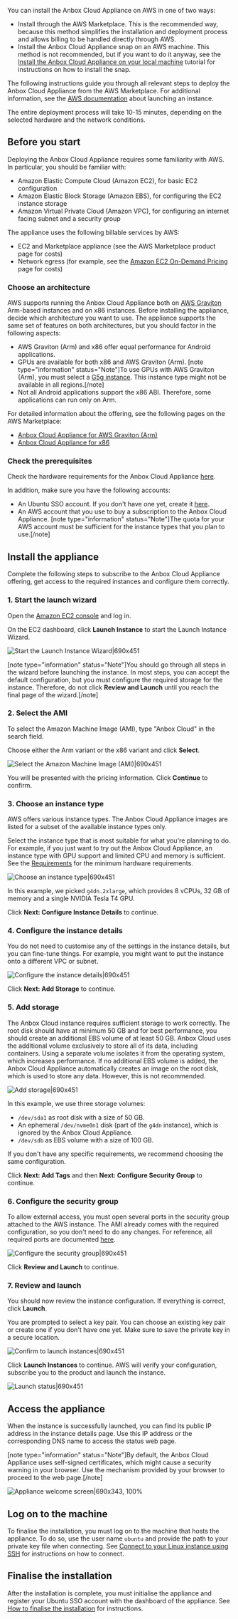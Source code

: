 You can install the Anbox Cloud Appliance on AWS in one of two ways:

- Install through the AWS Marketplace. This is the recommended way, because this method simplifies the installation and deployment process and allows billing to be handled directly through AWS.
- Install the Anbox Cloud Appliance snap on an AWS machine. This method is not recommended, but if you want to do it anyway, see the [Install the Anbox Cloud Appliance on your local machine](https://discourse.ubuntu.com/t/install-appliance/22681) tutorial for instructions on how to install the snap.

The following instructions guide you through all relevant steps to deploy the Anbox Cloud Appliance from the AWS Marketplace. For additional information, see the [AWS documentation](https://docs.aws.amazon.com/AWSEC2/latest/UserGuide/launching-instance.html) about launching an instance.

The entire deployment process will take 10-15 minutes, depending on the selected hardware and the network conditions.

## Before you start

Deploying the Anbox Cloud Appliance requires some familiarity with AWS. In particular, you should be familiar with:

- Amazon Elastic Compute Cloud (Amazon EC2), for basic EC2 configuration
- Amazon Elastic Block Storage (Amazon EBS), for configuring the EC2 instance storage
- Amazon Virtual Private Cloud (Amazon VPC), for configuring an internet facing subnet and a security group

The appliance uses the following billable services by AWS:

- EC2 and Marketplace appliance (see the AWS Marketplace product page for costs)
- Network egress (for example, see the [Amazon EC2 On-Demand Pricing](https://aws.amazon.com/ec2/pricing/on-demand/) page for costs)

### Choose an architecture

AWS supports running the Anbox Cloud Appliance both on [AWS Graviton](https://aws.amazon.com/ec2/graviton/) Arm-based instances and on x86 instances. Before installing the appliance, decide which architecture you want to use. The appliance supports the same set of features on both architectures, but you should factor in the following aspects:

* AWS Graviton (Arm) and x86 offer equal performance for Android applications.
* GPUs are available for both x86 and AWS Graviton (Arm).
  [note type="information" status="Note"]To use GPUs with AWS Graviton (Arm), you must select a [G5g instance](https://aws.amazon.com/de/ec2/instance-types/g5g/). This instance type might not be available in all regions.[/note]
* Not all Android applications support the x86 ABI. Therefore, some applications can run only on Arm.

For detailed information about the offering, see the following pages on the AWS Marketplace:

* [Anbox Cloud Appliance for AWS Graviton (Arm)](https://aws.amazon.com/marketplace/pp/prodview-aqmdt52vqs5qk)
* [Anbox Cloud Appliance for x86](https://aws.amazon.com/marketplace/pp/prodview-3lx6xyaapstz4)

### Check the prerequisites

Check the hardware requirements for the Anbox Cloud Appliance [here](https://discourse.ubuntu.com/t/requirements/17734#appliance).

In addition, make sure you have the following accounts:

* An Ubuntu SSO account. If you don't have one yet, create it [here](https://login.ubuntu.com).
* An AWS account that you use to buy a subscription to the Anbox Cloud Appliance.
  [note type="information" status="Note"]The quota for your AWS account must be sufficient for the instance types that you plan to use.[/note]

## Install the appliance

Complete the following steps to subscribe to the Anbox Cloud Appliance offering, get access to the required instances and configure them correctly.

### 1. Start the launch wizard

Open the [Amazon EC2 console](https://console.aws.amazon.com/ec2/) and log in.

On the EC2 dashboard, click **Launch Instance** to start the Launch Instance Wizard.

![Start the Launch Instance Wizard|690x451](https://assets.ubuntu.com/v1/17073a3d-install_appliance_launch-wizard.png)

[note type="information" status="Note"]You should go through all steps in the wizard before launching the instance. In most steps, you can accept the default configuration, but you must configure the required storage for the instance. Therefore, do not click **Review and Launch** until you reach the final page of the wizard.[/note]

### 2. Select the AMI

To select the Amazon Machine Image (AMI), type "Anbox Cloud" in the search field.

Choose either the Arm variant or the x86 variant and click **Select**.

![Select the Amazon Machine Image (AMI)|690x451](https://assets.ubuntu.com/v1/ce51218c-install_appliance_select-ami.png)

You will be presented with the pricing information. Click **Continue** to confirm.

### 3. Choose an instance type

AWS offers various instance types. The Anbox Cloud Appliance images are listed for a subset of the available instance types only.

Select the instance type that is most suitable for what you're planning to do. For example, if you just want to try out the Anbox Cloud Appliance, an instance type with GPU support and limited CPU and memory is sufficient. See the [Requirements](https://discourse.ubuntu.com/t/installation-requirements/17734#appliance) for the minimum hardware requirements.

![Choose an instance type|690x451](https://assets.ubuntu.com/v1/f61efdc4-install_appliance_instance-type.png)

In this example, we picked `g4dn.2xlarge`, which provides 8 vCPUs, 32 GB of memory and a single NVIDIA Tesla T4 GPU.

Click **Next: Configure Instance Details** to continue.

### 4. Configure the instance details

You do not need to customise any of the settings in the instance details, but you can fine-tune things. For example, you might want to put the instance onto a different VPC or subnet.

![Configure the instance details|690x451](https://assets.ubuntu.com/v1/3aed5594-install_appliance_configure-instance.png)

Click **Next: Add Storage** to continue.

### 5. Add storage

The Anbox Cloud instance requires sufficient storage to work correctly. The root disk should have at minimum 50 GB and for best performance, you should create an additional EBS volume of at least 50 GB. Anbox Cloud uses the additional volume exclusively to store all of its data, including containers. Using a separate volume isolates it from the operating system, which increases performance. If no additional EBS volume is added, the Anbox Cloud Appliance automatically creates an image on the root disk, which is used to store any data. However, this is not recommended.

![Add storage|690x451](https://assets.ubuntu.com/v1/1ee4160c-install_appliance_add-storage.png)

In this example, we use three storage volumes:

* `/dev/sda1` as root disk with a size of 50 GB.
* An ephemeral `/dev/nvme0n1` disk (part of the `g4dn` instance), which is ignored by the Anbox Cloud Appliance.
* `/dev/sdb` as EBS volume with a size of 100 GB.

If you don't have any specific requirements, we recommend choosing the same configuration.

Click **Next: Add Tags** and then **Next: Configure Security Group** to continue.

### 6. Configure the security group

To allow external access, you must open several ports in the security group attached to the AWS instance. The AMI already comes with the required configuration, so you don't need to do any changes. For reference, all required ports are documented [here](https://discourse.ubuntu.com/t/requirements/17734).

![Configure the security group|690x451](https://assets.ubuntu.com/v1/2910cbd3-install_appliance_security-group.png)

Click **Review and Launch** to continue.

### 7. Review and launch

You should now review the instance configuration. If everything is correct, click **Launch**.

You are prompted to select a key pair. You can choose an existing key pair or create one if you don't have one yet. Make sure to save the private key in a secure location.

![Confirm to launch instances|690x451](https://assets.ubuntu.com/v1/c13f7244-install_appliance_launch-instances.png)

Click **Launch Instances** to continue. AWS will verify your configuration, subscribe you to the product and launch the instance.

![Launch status|690x451](https://assets.ubuntu.com/v1/5115a09d-install_appliance_launch-status.png)

## Access the appliance

When the instance is successfully launched, you can find its public IP address in the instance details page. Use this IP address or the corresponding DNS name to access the status web page.

[note type="information" status="Note"]By default, the Anbox Cloud Appliance uses self-signed certificates, which might cause a security warning in your browser. Use the mechanism provided by your browser to proceed to the web page.[/note]

![Appliance welcome screen|690x343, 100%](https://assets.ubuntu.com/v1/f35744dc-install_appliance_initialise.png)


## Log on to the machine

To finalise the installation, you must log on to the machine that hosts the appliance. To do so, use the user name `ubuntu` and provide the path to your private key file when connecting. See [Connect to your Linux instance using SSH](https://docs.aws.amazon.com/AWSEC2/latest/UserGuide/AccessingInstancesLinux.html) for instructions on how to connect.

## Finalise the installation

After the installation is complete, you must initialise the appliance and register your Ubuntu SSO account with the dashboard of the appliance. See [How to finalise the installation](tbd) for instructions.
